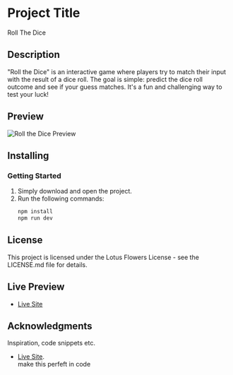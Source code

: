 # Project Title
Roll The Dice

## Description
"Roll the Dice" is an interactive game where players try to match their input with the result of a dice roll. The goal is simple: predict the dice roll outcome and see if your guess matches. It's a fun and challenging way to test your luck!

## Preview
![Roll the Dice Preview](https://github.com/user-attachments/assets/93f2cd9c-56ce-4019-98f4-e672ea22156f)

## Installing
### Getting Started
1. Simply download and open the project.
2. Run the following commands:
   ```bash
   npm install
   npm run dev

## License

This project is licensed under the Lotus Flowers License - see the LICENSE.md file for details.


## Live Preview
* [Live Site](https://roll-the-dicex.netlify.app/)

## Acknowledgments

Inspiration, code snippets etc.
* [Live Site](https://roll-the-dicex.netlify.app/).  
   make this perfeft in code
